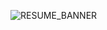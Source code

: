 ![RESUME_BANNER](https://github.com/JorellAndrei/Resume---SA_1/assets/110623787/129a3172-8c2b-4d81-b99c-4fcbf3182528)

